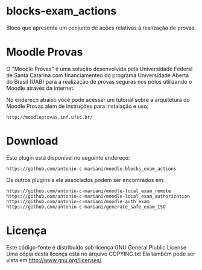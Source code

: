 blocks-exam_actions
===================

Bloco que apresenta um conjunto de ações relativas à realização de provas.

Moodle Provas
=============

O "Moodle Provas" é uma solução desenvolvida pela Universidade Federal de Santa Catarina
com financiamenteo do programa Universidade Aberta do Brasil (UAB)
para a realização de provas seguras nos pólos utilizando o Moodle através da internet.

No endereço abaixo você pode acessar um tutorial sobre a arquitetura do Moodle Provas
além de instruções para instalação e uso:

    http://moodleprovas.inf.ufsc.br/

Download
========

Este plugin está disponível no seguinte endereço:

    https://github.com/antonio-c-mariani/moodle-blocks_exam_actions

Os outros plugins a ele associados podem ser encontrados em:

    https://github.com/antonio-c-mariani/moodle-local_exam_remote
    https://github.com/antonio-c-mariani/moodle-local_exam_authorization
    https://github.com/antonio-c-mariani/moodle-auth_exam
    https://github.com/antonio-c-mariani/generate_safe_exam_ISO

Licença
=======

Este código-fonte é distribuído sob licença GNU General Plublic License
Uma cópia desta licença está no arquivo COPYING.txt
Ela também pode ser vista em <http://www.gnu.org/licenses/>.
